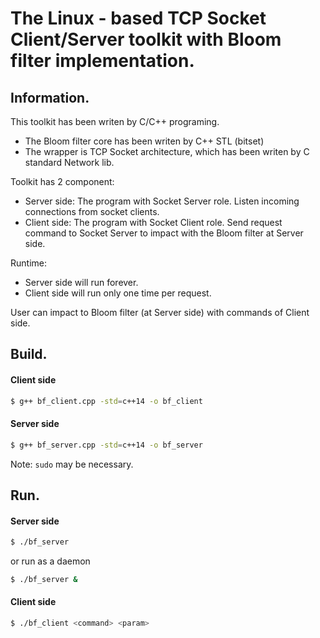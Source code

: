 # The Linux - based TCP Socket Client/Server toolkit with Bloom filter implementation.

## Information.

This toolkit has been writen by C/C++ programing.

* The Bloom filter core has been writen by C++ STL (bitset)
* The wrapper is TCP Socket architecture, which has been writen by C standard Network lib.

Toolkit has 2 component:
* Server side: The program with Socket Server role. Listen incoming connections from socket clients.
* Client side: The program with Socket Client role. Send request command to Socket Server to impact with the Bloom filter at Server side.

Runtime:
* Server side will run forever.
* Client side will run only one time per request.

User can impact to Bloom filter (at Server side) with commands of Client side.

## Build.

#### Client side
```bash
$ g++ bf_client.cpp -std=c++14 -o bf_client
```

#### Server side
```bash
$ g++ bf_server.cpp -std=c++14 -o bf_server
```

Note: ```sudo``` may be necessary.

## Run.

#### Server side
```bash
$ ./bf_server
```

or run as a daemon
```bash
$ ./bf_server &
```

#### Client side
```bash
$ ./bf_client <command> <param>
```